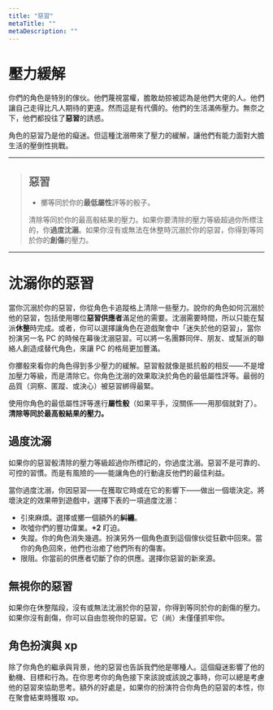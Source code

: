 ```yaml
---
title: "惡習"
metaTitle: ""
metaDescription: ""
---
```


# 壓力緩解

你們的角色是特別的傢伙。他們蔑視當權，膽敢劫掠被認為是他們大佬的人。他們讓自己走得比凡人期待的更遠。然而這是有代價的。他們的生活滿佈壓力。無奈之下，他們都投往了**惡習**的誘惑。

角色的惡習乃是他的癡迷。但這種沈溺帶來了壓力的緩解，讓他們有能力面對大膽生活的壓倒性挑戰。

---

> ## 惡習
> 
> * 擲等同於你的<strong>最低屬性</strong>評等的骰子。
> 
> 清除等同於你的最高骰結果的壓力。如果你要清除的壓力等級超過你所標注的，你<strong>過度沈溺</strong>。如果你沒有或無法在休整時沉溺於你的惡習，你得到等同於你的<strong>創傷</strong>的壓力。

---

# 沈溺你的惡習

當你沉溺於你的惡習，你從角色卡追蹤格上清除一些壓力。說你的角色如何沉溺於他的惡習，包括使用哪位**惡習供應者**滿足他的需要。沈溺需要時間，所以只能在幫派**休整**時完成。或者，你可以選擇讓角色在遊戲聚會中「迷失於他的惡習」，當你扮演另一名 PC 的時候在幕後沈溺惡習。可以將一名團夥同伴、朋友、或幫派的聯絡人創造成替代角色，來讓 PC 的格局更加豐滿。

你擲骰來看你的角色得到多少壓力的緩解。惡習骰就像是抵抗骰的相反——不是增加壓力等級，而是清除它。你角色沈溺的效果取決於角色的最低屬性評等。最弱的品質（<span class="game-term">洞察</span>、<span class="game-term">匿蹤</span>、或<span class="game-term">決心</span>）被惡習綁得最緊。

使用你角色的最低屬性評等進行**屬性骰**（如果平手，沒關係——用那個就對了）。**清除等同於最高骰結果的壓力。**

## 過度沈溺

如果你的惡習骰清除的壓力等級超過你所標記的，你過度沈溺。惡習不是可靠的、可控的習慣。而是有風險的——能讓角色的行動違反他們的最佳利益。

當你過度沈溺，你因惡習——在獲取它時或在它的影響下——做出一個壞決定。將壞決定的效果帶到遊戲中，選擇下表的一項過度沈溺：

* <span class="game-term">引來麻煩。</span>選擇或擲一個額外的<strong>糾纏</strong>。
* <span class="game-term">吹噓</span>你們的豐功偉業。<strong>+2</strong> <span class="game-term">盯迫</span>。
* <span class="game-term">失蹤。</span>你的角色消失幾週。扮演另外一個角色直到這個傢伙從狂歡中回來。當你的角色回來，他們也治癒了他們所有的傷害。
* <span class="game-term">限阻。</span>你當前的供應者切斷了你的供應。選擇你惡習的新來源。

## 無視你的惡習

如果你在休整階段，沒有或無法沈溺於你的惡習，你得到等同於你的<span class="game-term">創傷</span>的壓力。如果你沒有創傷，你可以自由忽視你的惡習。它（尚）未僅僅抓牢你。

## 角色扮演與 xp

除了你角色的繼承與背景，他的惡習也告訴我們他是哪種人。這個癡迷影響了他的動機、目標和行為。在你思考你的角色接下來該說或該說之事時，你可以總是考慮他的惡習來協助思考。額外的好處是，如果你的扮演符合你角色的惡習的本性，你在聚會結束時獲取 xp。
